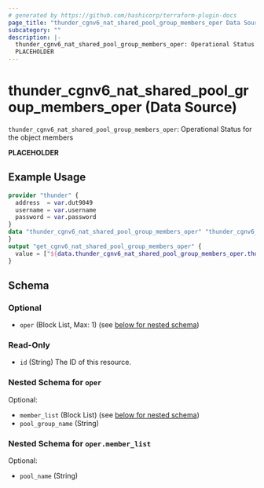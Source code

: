 ```yaml
---
# generated by https://github.com/hashicorp/terraform-plugin-docs
page_title: "thunder_cgnv6_nat_shared_pool_group_members_oper Data Source - terraform-provider-thunder"
subcategory: ""
description: |-
  thunder_cgnv6_nat_shared_pool_group_members_oper: Operational Status for the object members
  PLACEHOLDER
---
```


# thunder_cgnv6_nat_shared_pool_group_members_oper (Data Source)

`thunder_cgnv6_nat_shared_pool_group_members_oper`: Operational Status for the object members

__PLACEHOLDER__

## Example Usage

```terraform
provider "thunder" {
  address  = var.dut9049
  username = var.username
  password = var.password
}
data "thunder_cgnv6_nat_shared_pool_group_members_oper" "thunder_cgnv6_nat_shared_pool_group_members_oper" {
}
output "get_cgnv6_nat_shared_pool_group_members_oper" {
  value = ["${data.thunder_cgnv6_nat_shared_pool_group_members_oper.thunder_cgnv6_nat_shared_pool_group_members_oper}"]
}
```

<!-- schema generated by tfplugindocs -->
## Schema

### Optional

- `oper` (Block List, Max: 1) (see [below for nested schema](#nestedblock--oper))

### Read-Only

- `id` (String) The ID of this resource.

<a id="nestedblock--oper"></a>
### Nested Schema for `oper`

Optional:

- `member_list` (Block List) (see [below for nested schema](#nestedblock--oper--member_list))
- `pool_group_name` (String)

<a id="nestedblock--oper--member_list"></a>
### Nested Schema for `oper.member_list`

Optional:

- `pool_name` (String)



